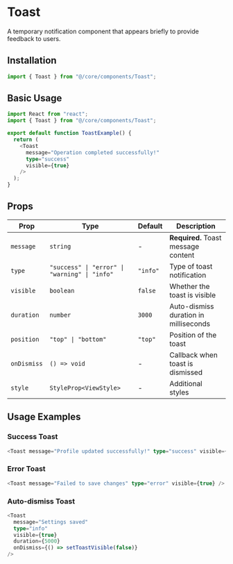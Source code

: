 # Toast

A temporary notification component that appears briefly to provide feedback to users.

## Installation

```typescript
import { Toast } from "@/core/components/Toast";
```

## Basic Usage

```typescript
import React from "react";
import { Toast } from "@/core/components/Toast";

export default function ToastExample() {
  return (
    <Toast
      message="Operation completed successfully!"
      type="success"
      visible={true}
    />
  );
}
```

## Props

| Prop        | Type                                          | Default  | Description                           |
| ----------- | --------------------------------------------- | -------- | ------------------------------------- |
| `message`   | `string`                                      | -        | **Required.** Toast message content   |
| `type`      | `"success" \| "error" \| "warning" \| "info"` | `"info"` | Type of toast notification            |
| `visible`   | `boolean`                                     | `false`  | Whether the toast is visible          |
| `duration`  | `number`                                      | `3000`   | Auto-dismiss duration in milliseconds |
| `position`  | `"top" \| "bottom"`                           | `"top"`  | Position of the toast                 |
| `onDismiss` | `() => void`                                  | -        | Callback when toast is dismissed      |
| `style`     | `StyleProp<ViewStyle>`                        | -        | Additional styles                     |

## Usage Examples

### Success Toast

```typescript
<Toast message="Profile updated successfully!" type="success" visible={true} />
```

### Error Toast

```typescript
<Toast message="Failed to save changes" type="error" visible={true} />
```

### Auto-dismiss Toast

```typescript
<Toast
  message="Settings saved"
  type="info"
  visible={true}
  duration={5000}
  onDismiss={() => setToastVisible(false)}
/>
```
